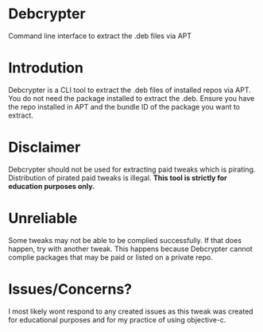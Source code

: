 # Debcrypter
Command line interface to extract the .deb files via APT

# Introdution

Debcrypter is a CLI tool to extract the .deb files of installed repos via APT. You do not need the package installed to extract the .deb. Ensure you have the repo installed in APT and the bundle ID of the package you want to extract.

# Disclaimer

Debcrypter should not be used for extracting paid tweaks which is pirating. Distribution of pirated paid tweaks is illegal. **This tool is strictly for education purposes only.** 

# Unreliable

Some tweaks may not be able to be complied successfully. If that does happen, try with another tweak. This happens because Debcrypter cannot complie packages that may be paid or listed on a private repo.

# Issues/Concerns?

I most likely wont respond to any created issues as this tweak was created for educational purposes and for my practice of using objective-c. 